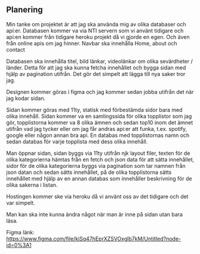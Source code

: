 
## Planering

Min tanke om projektet är att jag ska använda mig av olika databaser och api:er. Databasen kommer va via NTI servern som vi använt tidigare och api:en kommer från tidigare heroku projekt då vi gjorde en egen. Och även från online apis om jag hinner. Navbar ska innehålla Home, about och contact

Databasen ska innehålla titel, bild länkar, videolänkar om olika sevärdheter / länder. Detta för att jag ska kunna fetcha innehållet och bygga sidan med hjälp av pagination utifrån. Det gör det simpelt att lägga till nya saker tror jag.

Designen kommer göras i figma och jag kommer sedan jobba utifrån det när jag kodar sidan.

Sidan kommer göras med 11ty, statisk med förbestämda sidor bara med olika innehåll. Sidan kommer va en samlingssida för olika topplistor som jag gör, topplistorna kommer va 8 olika ämnen och sedan top10 inom det ämnet utifrån vad jag tycker eller om jag får andras api:er att funka, t.ex. spotify, google eller någon annan bra api. En databas med topplistornas namn och sedan databas för varje topplista med dess olika innehåll.

Man öppnar sidan, sidan byggs via 11ty utifrån njk layout filer, texten för de olika kategorierna hämtas från en fetch och json data för att sätta innehållet, sidor för de olika kategorierna byggs via pagination som tar namnen från json datan och sedan sätts innehållet, på de olika topplistorna sätts innehållet med hjälp av en annan databas som innehåller beskrivning för de olika sakerna i listan.

Hostingen kommer ske via heroku då vi använt oss av det tidigare och det var simpelt.

Man kan ska inte kunna ändra något när man är inne på sidan utan bara läsa.

Figma länk: https://www.figma.com/file/kjSq47hEprXZSVOxglb7kM/Untitled?node-id=0%3A1